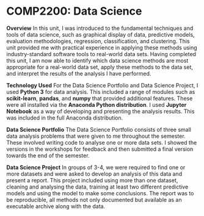 # COMP2200: Data Science

**Overview**
In this unit, I was introduced to the fundamental techniques and tools of data science, such as graphical display of data, predictive models, evaluation methodologies, regression, classification, and clustering. This unit provided me with practical experience in applying these methods using industry-standard software tools to real-world data sets. Having completed this unit, I am now able to identify which data science methods are most appropriate for a real-world data set, apply these methods to the data set, and interpret the results of the analysis I have performed.

**Technology Used**
For the Data Science Portfolio and Data Science Project, I used **Python 3** for data analysis. This included a range of modules such as **scikit-learn**, **pandas**, and **numpy** that provided additional features. These were all installed via the **Anaconda Python distribution**. I used **Jupyter Notebook** as a way of developing and presenting the analysis results. This was included in the full Anaconda distribution.

**Data Science Portfolio**
The Data Science Portfolio consists of three small data analysis problems that were given to me throughout the semester. These involved writing code to analyse one or more data sets. I showed the versions in the workshops for feedback and then submitted a final version towards the end of the semester.

**Data Science Project**
In groups of 3-4, we were required to find one or more datasets and were asked to develop an analysis of this data and present a report. This project included using more than one dataset, cleaning and analysing the data, training at least two different predictive models and using the model to make some conclusions. The report was to be reproducible, all methods not only documented but available as an executable archive along with the data.
